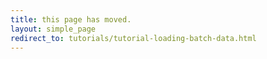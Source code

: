 ```yaml
---
title: this page has moved.
layout: simple_page
redirect_to: tutorials/tutorial-loading-batch-data.html
---
```

